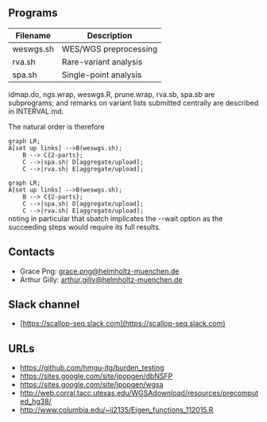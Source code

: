 <script src="https://cdnjs.cloudflare.com/ajax/libs/mermaid/8.3.1/mermaid.min.js" crossorigin="anonymous"></script>
<script>mermaid.initialize({startOnLoad:false});</script>
<script>let graphStr = `graph LR;
A[set up links] -->B(weswgs.sh);
    B --> C{2-parts};
    C -->|spa.sh| D[aggregate/upload];
    C -->|rva.sh| E[aggregate/upload]`;
onload = () => {
  mermaid.render("mermaid", graphStr, document.getElementsByTagName("div")[0]);
}
</script>

## Programs

| Filename  | Description           |
| --------- | --------------------- |
| weswgs.sh | WES/WGS preprocessing |
| rva.sh    | Rare-variant analysis |
| spa.sh    | Single-point analysis |

idmap.do, ngs.wrap, weswgs.R, prune.wrap, rva.sb, spa.sb are subprograms; and remarks on variant lists submitted centrally are described in INTERVAL.md.

The natural order is therefore
```mermaid
graph LR;
A[set up links] -->B(weswgs.sh);
    B --> C{2-parts};
    C -->|spa.sh| D[aggregate/upload];
    C -->|rva.sh| E[aggregate/upload];
```
<div class="mermaid"><code>graph LR;
A[set up links] -->B(weswgs.sh);
    B --> C{2-parts};
    C -->|spa.sh| D[aggregate/upload];
    C -->|rva.sh| E[aggregate/upload];</code></div>
noting in particular that sbatch implicates the --wait option as the succeeding steps would require its full results.

## Contacts

* Grace Png: grace.png@helmholtz-muenchen.de
* Arthur Gilly: arthur.gilly@helmholtz-muenchen.de

## Slack channel

* [https://scallop-seq.slack.com](https://scallop-seq.slack.com)

## URLs

* https://github.com/hmgu-itg/burden_testing
* https://sites.google.com/site/jpopgen/dbNSFP
* https://sites.google.com/site/jpopgen/wgsa
* http://web.corral.tacc.utexas.edu/WGSAdownload/resources/precomputed_hg38/
* http://www.columbia.edu/~ii2135/Eigen_functions_112015.R

